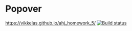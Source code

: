 # Popover
https://vikkelas.github.io/ahj_homework_5/
[![Build status](https://ci.appveyor.com/api/projects/status/fjkf9gcelkvthe4s/branch/master?svg=true)](https://ci.appveyor.com/project/Pavel-A-T/goblingame/branch/master)
